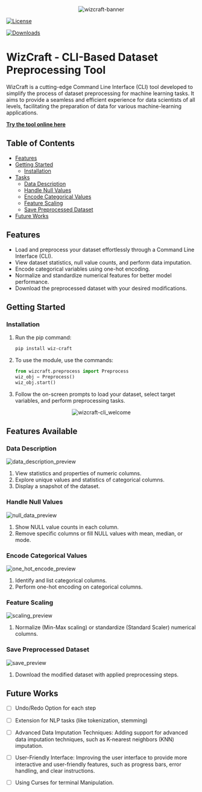 <p align="center">
  <img src="https://svgshare.com/i/wCo.svg" alt="wizcraft-banner" />
</p>

[![License](https://img.shields.io/badge/license-MIT-blue.svg)](https://opensource.org/licenses/MIT) 

[![Downloads](https://static.pepy.tech/personalized-badge/wiz-craft?period=month&units=international_system&left_color=brightgreen&right_color=orange&left_text=Weekly%20Downloads)](https://pepy.tech/project/wiz-craft)

# WizCraft - CLI-Based Dataset Preprocessing Tool

WizCraft is a cutting-edge Command Line Interface (CLI) tool developed to simplify the process of dataset preprocessing for machine learning tasks. It aims to provide a seamless and efficient experience for data scientists of all levels, facilitating the preparation of data for various machine-learning applications.

**[Try the tool online here](https://replit.com/@PinakDatta/DataWiz)**

## Table of Contents

- [Features](#features)
- [Getting Started](#getting-started)
  - [Installation](#installation)
- [Tasks](#tasks)
  - [Data Description](#data-description)
  - [Handle Null Values](#handle-null-values)
  - [Encode Categorical Values](#encode-categorical-values)
  - [Feature Scaling](#feature-scaling)
  - [Save Preprocessed Dataset](#save-preprocessed-dataset)
- [Future Works](#future-works)



## Features

- Load and preprocess your dataset effortlessly through a Command Line Interface (CLI).
- View dataset statistics, null value counts, and perform data imputation.
- Encode categorical variables using one-hot encoding.
- Normalize and standardize numerical features for better model performance.
- Download the preprocessed dataset with your desired modifications.

## Getting Started

### Installation

1. Run the pip command:
   ```bash
   pip install wiz-craft

2. To use the module, use the commands:
    ```python
    from wizcraft.preprocess import Preprocess
    wiz_obj = Preprocess()
    wiz_obj.start()  

3. Follow the on-screen prompts to load your dataset, select target variables, and perform preprocessing tasks.

<p align="center">
  <img src="https://i.imgur.com/XFqQGrb.png" alt="wizcraft-cli_welcome" />
</p>

## Features Available

### Data Description

<p>
  <img src="https://i.imgur.com/5sPHIaR.png" alt="data_description_preview" />
</p>

1. View statistics and properties of numeric columns.
2. Explore unique values and statistics of categorical columns.
3. Display a snapshot of the dataset.

### Handle Null Values

<p>
  <img src="https://i.imgur.com/mQVG1zu.png" alt="null_data_preview" />
</p>

1. Show NULL value counts in each column.
2. Remove specific columns or fill NULL values with mean, median, or mode.

### Encode Categorical Values

<p>
  <img src="https://i.imgur.com/cgE9YU8.png" alt="one_hot_encode_preview" />
</p>

1. Identify and list categorical columns.
2. Perform one-hot encoding on categorical columns.

### Feature Scaling

<p>
  <img src="https://i.imgur.com/75JGb5X.png" alt="scaling_preview" />
</p>

1. Normalize (Min-Max scaling) or standardize (Standard Scaler) numerical columns.

### Save Preprocessed Dataset

<p>
  <img src="https://i.imgur.com/1v0Ra3s.png" alt="save_preview" />
</p>

1. Download the modified dataset with applied preprocessing steps.

## Future Works

- [ ] Undo/Redo Option for each step

- [ ] Extension for NLP tasks (like tokenization, stemming)

- [ ] Advanced Data Imputation Techniques: Adding support for advanced data imputation techniques, such as K-nearest neighbors (KNN) imputation.

- [ ] User-Friendly Interface: Improving the user interface to provide more interactive and user-friendly features, such as progress bars, error handling, and clear instructions.

- [ ] Using Curses for terminal Manipulation.
